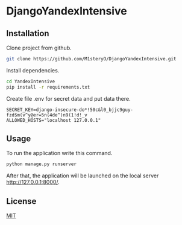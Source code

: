 # DjangoYandexIntensive

## Installation

Clone project from github.

```bash
git clone https://github.com/M1steryO/DjangoYandexIntensive.git
```
Install dependencies.

```bash
cd YandexIntensive
pip install -r requirements.txt
```

Create file .env for secret data and put data there.

```shell
SECRET_KEY=django-insecure-do*!50c&l0_bjjc9guy-fzd$m(v^y@er=5n(4de^)n9(1!d!_v
ALLOWED_HOSTS="localhost 127.0.0.1"
```

## Usage

To run the application write this command.

```bash
python manage.py runserver
```

After that, the application will be launched on the local server http://127.0.0.1:8000/.


## License
[MIT](https://choosealicense.com/licenses/mit/)